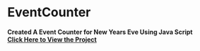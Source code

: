 # EventCounter
<b>Created A Event Counter for New Years Eve Using Java Script<b>
  <br>
<a href="https://fervent-austin-27b315.netlify.app">Click Here to View the Project </a>
